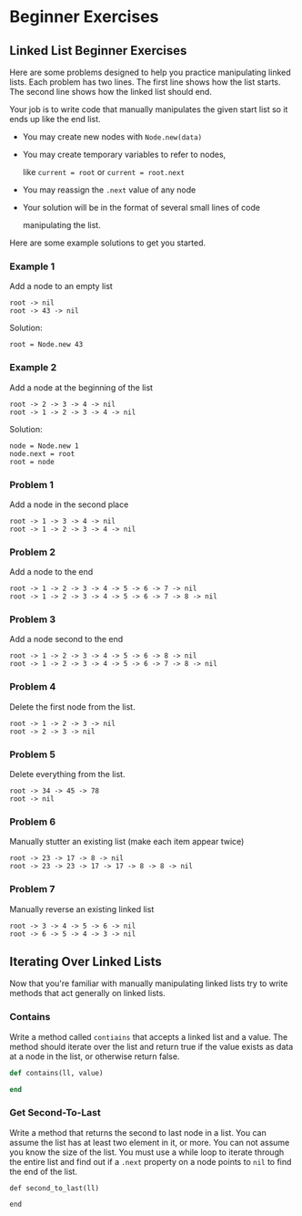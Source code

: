 # Beginner Exercises

## Linked List Beginner Exercises

Here are some problems designed to help you practice manipulating linked lists. Each problem has two lines. The first line shows how the list starts. The second line shows how the linked list should end.

Your job is to write code that manually manipulates the given start list so it ends up like the end list.

* You may create new nodes with `Node.new(data)`
* You may create temporary variables to refer to nodes,

  like `current = root` or `current = root.next`

* You may reassign the `.next` value of any node
* Your solution will be in the format of several small lines of code

  manipulating the list.

Here are some example solutions to get you started.

### Example 1

Add a node to an empty list

```text
root -> nil
root -> 43 -> nil
```

Solution:

```text
root = Node.new 43
```

### Example 2

Add a node at the beginning of the list

```text
root -> 2 -> 3 -> 4 -> nil
root -> 1 -> 2 -> 3 -> 4 -> nil
```

Solution:

```text
node = Node.new 1
node.next = root
root = node
```

### Problem 1

Add a node in the second place

```text
root -> 1 -> 3 -> 4 -> nil
root -> 1 -> 2 -> 3 -> 4 -> nil
```

### Problem 2

Add a node to the end

```text
root -> 1 -> 2 -> 3 -> 4 -> 5 -> 6 -> 7 -> nil
root -> 1 -> 2 -> 3 -> 4 -> 5 -> 6 -> 7 -> 8 -> nil
```

### Problem 3

Add a node second to the end

```text
root -> 1 -> 2 -> 3 -> 4 -> 5 -> 6 -> 8 -> nil
root -> 1 -> 2 -> 3 -> 4 -> 5 -> 6 -> 7 -> 8 -> nil
```

### Problem 4

Delete the first node from the list.

```text
root -> 1 -> 2 -> 3 -> nil
root -> 2 -> 3 -> nil
```

### Problem 5

Delete everything from the list.

```text
root -> 34 -> 45 -> 78
root -> nil
```

### Problem 6

Manually stutter an existing list \(make each item appear twice\)

```text
root -> 23 -> 17 -> 8 -> nil
root -> 23 -> 23 -> 17 -> 17 -> 8 -> 8 -> nil
```

### Problem 7

Manually reverse an existing linked list

```text
root -> 3 -> 4 -> 5 -> 6 -> nil
root -> 6 -> 5 -> 4 -> 3 -> nil
```

## Iterating Over Linked Lists

Now that you're familiar with manually manipulating linked lists try to write methods that act generally on linked lists.

### Contains

Write a method called `contiains` that accepts a linked list and a value. The method should iterate over the list and return true if the value exists as data at a node in the list, or otherwise return false.

```ruby
def contains(ll, value)

end
```

### Get Second-To-Last

Write a method that returns the second to last node in a list. You can assume the list has at least two element in it, or more. You can not assume you know the size of the list. You must use a while loop to iterate through the entire list and find out if a `.next` property on a node points to `nil` to find the end of the list.

```text
def second_to_last(ll)

end
```

